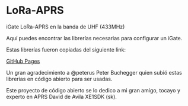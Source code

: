# LoRa-APRS
iGate LoRa-APRS en la banda de UHF (433MHz)


Aquí puedes encontrar las librerías necesarias para configurar un iGate. 

Estas librerías fueron copiadas del siguiente link:

[GitHub Pages]([https://pages.github.com/](https://github.com/lora-aprs/LoRa_APRS_iGate))

Un gran agradecimiento a @peterus Peter Buchegger quien subió estas librerías en código abierto para ser usadas.

Este proyecto de código abierto se lo dedico a mi gran amigo, tocayo y experto en APRS David de Avila XE1SDK (sk).
